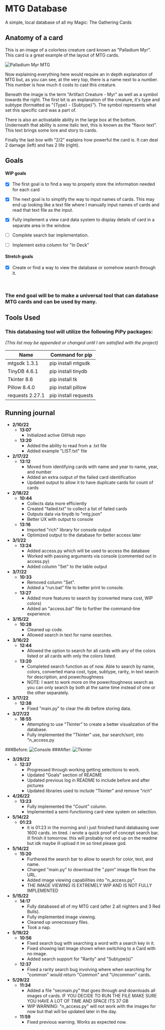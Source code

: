 # MTG Database
 A simple, local database of all my Magic: The Gathering Cards


## Anatomy of a card

This is an image of a colorless creature card known as "Palladium Myr". This card is a great example of the layout of MTG cards.

![Palladium Myr MTG](palladium-myr-som.png)

Now explaining everything here would require an in depth explanation of MTG but, as you can see, at the very top, there is a name next to a number. 
This number is how much it costs to cast this creature.

Beneath the image is the term "Artifact Creature - Myr" as well as a symbol towards the right. The first bit is an explanation of the creature, it's type and subtype
(formatted as "{Type} - {Subtype}"). The symbol represents what set this specific card was a part of.

There is also an activatable ability in the large box at the bottom. Underneath that ability is some italic text, this is known as the "flavor text".
This text brings some lore and story to cards.

Finally the last box with "2/2" explains how powerful the card is. It can deal 2 damage (left) and has 2 life (right).


## Goals

#### **WIP goals**

- [x] The first goal is to find a way to properly store the information needed for each card


- [x] The next goal is to simplify the way to input names of cards. This may end up looking like a text file where I manually input names of cards and read that text file as the input.


- [x] Fully implement a view card data system to display details of card in a separate area in the window.


- [ ] Complete search bar implementation.


- [ ] Implement extra column for "In Deck"
#### Stretch goals
- [x] Create or find a way to view the database or somehow search through it.

<br>

### The end goal will be to make a universal tool that can database MTG cards and can be used by many.

## Tools Used

### This databasing tool will utilize the following PiPy packages: 

*(This list may be appended or changed until I am satisfied with the project)*


| Name            | Command for pip      |
|-----------------|----------------------|
| mtgsdk 1.3.1    | pip install mtgsdk   |
| TinyDB 4.6.1    | pip install tinydb   |
| Tkinter 8.6     | pip install tk       |
| Pillow 8.4.0    | pip install pillow   |
| requests 2.27.1 | pip install requests |

## Running journal

* **2/10/22**
    * **13:07**
        * Initialized active GitHub repo
    * **13:20**
        * Added the ability to read from a .txt file
        * Added example "LIST.txt" file
* **2/17/22**
    * **13:12**
        * Moved from identifying cards with name and year to name, year, and number
        * Added an extra output of the failed card identification
        * Updated output to allow it to have duplicate cards for count of cards
* **2/18/22**
    * **10:44**
        * Collects data more efficiently
        * Created "failed.txt" to collect a list of failed cards
        * Outputs data via tinydb to "mtg.json"
        * Better UX with output to console 
    * **13:16**
        * Imported "rich" library for console output
        * Optimized output to the database for better access later
* **3/1/22**
    * **13:24**
        * Added access.py which will be used to access the database
        * Worked with passing arguments via console (commented out in access.py)
        * Added column "Set" to the table output
* **3/7/22**
    * **10:33**
        * Removed column "Set".
        * Added a "run.bat" file to better print to console.
    * **13:27**
        * Added more features to search by (converted mana cost, WIP colors)
        * Added an "access.bat" file to further the command-line experience.
* **3/15/22**
    * **10:28**
        * Cleaned up code.
        * Allowed search in text for name searches.
* **3/16/22**
    * **12:44**
        * Allowed the option to search for all cards with any of the colors listed or all cards with only the colors listed.
    * **13:20**
        * Completed search function as of now. Able to search by name, colors, converted mana cost, type, subtype, rarity, in text search for description, and power/toughness
        * NOTE: I want to work more on the power/toughness search as you can only search by both at the same time instead of one or the other separately.
* **3/17/22**
    * **12:38**
        * Fixed "main.py" to clear the db before storing data.
* **3/27/22**
    * **18:55**
        * Attempting to use "Tkinter" to create a better visualization of the database.
        * Fully implemented the "Tkinter" use, bar search/sort, into "n_access.py

###Before:
![Console](console_run.PNG)
###After:
![Tkinter](tk_run.PNG)

* **3/29/22**
    * **12:37**
        * Progressed through working getting selections to work.
        * Updated "Goals" section of README
        * Updated previous log in README to include before and after pictures
        * Updated libraries used to include "Tkinter" and remove "rich"
* **4/26/22**
    * **13:23**
        * Fully implemented the "Count" column.
        * Implemented a semi-functioning card view system on selection.
* **5/14/22**
    * **01:23**
        * it is 01:23 in the morning and i just finished hand databasing over 1600 cards. im tired. i wrote a quick proof of concept search bar. ill finish it tomorrow. this will probably not end up on the readme but idk maybe ill upload it im so tired please god.
* **5/14/22**
    * **15:20**
        * Furthered the search bar to allow to search for color, text, and name.
        * Changed "main.py" to download the ".ppm" image file from the URL.
        * Added image viewing capabilities into "n_access.py".
        * THE IMAGE VIEWING IS EXTREMELY WIP AND IS NOT FULLY IMPLEMENTED
* **5/15/22**
    * **14:17**
        * Fully databased all of my MTG card (after 2 all nighters and 3 Red Bulls).
        * Fully implemented image viewing.
        * Cleaned up unnecessary files.
        * Took a nap.
* **5/19/22**
    * **10:56**
        * Fixed search bug with searching a word with a search key in it.
        * Fixed showing last image shown when switching to a Card with no image.
        * Added search support for "Rarity" and "Subtype(s)"
    * **12:37**
        * Fixed a rarity search bug involving where when searching for "common" would return "Common" and "Uncommon" cards.
* **5/29/22**
    * **11:34**
        * Added a file "secmain.py" that goes through and downloads all images of cards. IF YOU DECIDE TO RUN THE FILE MAKE SURE YOU HAVE A LOT OF TIME AND SPACE ITS 37 GB
        * WIP WARNING: "n_access.py" will not work with the images for now but that will be updated later in the day.
    * **11:59**
        * Fixed previous warning. Works as expected now.